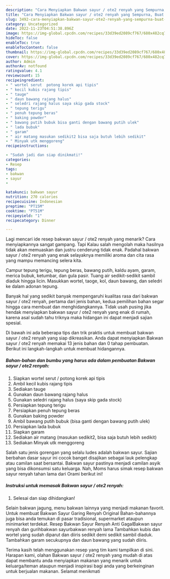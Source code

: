 ```yaml
---
description: "Cara Menyiapkan Bakwan sayur / ote2 renyah yang Sempurna, Buat Buka Puasa Bisa Manjain Lidah"
title: "Cara Menyiapkan Bakwan sayur / ote2 renyah yang Sempurna, Buat Buka Puasa Bisa Manjain Lidah"
slug: 3492-cara-menyiapkan-bakwan-sayur-ote2-renyah-yang-sempurna-buat-buka-puasa-bisa-manjain-lidah
category: Uncategorized
date: 2022-11-23T04:51:38.896Z
image: https://img-global.cpcdn.com/recipes/33d39ed2089cf767/680x482cq70/bakwan-sayur-ote2-renyah-foto-resep-utama.jpg
hideToc: false
enableToc: true
enableTocContent: false
thumbnail: https://img-global.cpcdn.com/recipes/33d39ed2089cf767/680x482cq70/bakwan-sayur-ote2-renyah-foto-resep-utama.jpg
cover: https://img-global.cpcdn.com/recipes/33d39ed2089cf767/680x482cq70/bakwan-sayur-ote2-renyah-foto-resep-utama.jpg
author: Admin
authorAv: notfound
ratingvalue: 4.1
reviewcount: 15
recipeingredient:
- " wortel serut  potong korek api tipis"
- " kecil kubis rajang tipis"
- " tauge"
- " daun bawang rajang halus"
- " seledri rajang halus saya skip gada stock"
- " tepung terigu"
- " penuh tepung beras"
- " baking powder"
- " bawang putih bubuk bisa ganti dengan bawang putih ulek"
- " lada bubuk"
- " garam"
- " air matang masukan sedikit2 bisa saja butuh lebih sedikit"
- " Minyak utk menggoreng"
recipeinstructions:

- "Sudah jadi dan siap dinikmati!"
categories:
- Resep
tags:
- bakwan
- sayur
- 

katakunci: bakwan sayur  
nutrition: 270 calories
recipecuisine: Indonesian
preptime: "PT15M"
cooktime: "PT51M"
recipeyield: "1"
recipecategory: Dinner

---
```



Lagi mencari ide resep bakwan sayur / ote2 renyah yang menarik? Cara menyiapkannya sangat gampang. Tapi Kalau salah mengolah maka hasilnya tidak akan memuaskan dan justru cenderung tidak enak. Padahal bakwan sayur / ote2 renyah yang enak selayaknya memiliki aroma dan cita rasa yang mampu memancing selera kita.


Campur tepung terigu, tepung beras, bawang putih, kaldu ayam, garam, merica bubuk, ketumbar, dan gula pasir. Tuang air sedikit-sedikit sambil diaduk hingga licin. Masukkan wortel, taoge, kol, daun bawang, dan seledri ke dalam adonan tepung.

Banyak hal yang sedikit banyak mempengaruhi kualitas rasa dari bakwan sayur / ote2 renyah, pertama dari jenis bahan, kedua pemilihan bahan segar hingga cara membuat dan menghidangkannya. Tidak usah pusing jika hendak menyiapkan bakwan sayur / ote2 renyah yang enak di rumah, karena asal sudah tahu triknya maka hidangan ini dapat menjadi sajian spesial.


Di bawah ini ada beberapa tips dan trik praktis untuk membuat bakwan sayur / ote2 renyah yang siap dikreasikan. Anda dapat menyiapkan Bakwan sayur / ote2 renyah memakai 13 jenis bahan dan 0 tahap pembuatan. Berikut ini langkah-langkah untuk membuat hidangannya.

<!--inarticleads1-->

##### Bahan-bahan dan bumbu yang harus ada dalam pembuatan Bakwan sayur / ote2 renyah:

1. Siapkan  wortel serut / potong korek api tipis
1. Ambil  kecil kubis rajang tipis
1. Sediakan  tauge
1. Gunakan  daun bawang rajang halus
1. Gunakan  seledri rajang halus (saya skip gada stock)
1. Persiapkan  tepung terigu
1. Persiapkan  penuh tepung beras
1. Gunakan  baking powder
1. Ambil  bawang putih bubuk (bisa ganti dengan bawang putih ulek)
1. Persiapkan  lada bubuk
1. Siapkan  garam
1. Sediakan  air matang (masukan sedikit2, bisa saja butuh lebih sedikit)
1. Sediakan  Minyak utk menggoreng


Salah satu jenis gorengan yang selalu ludes adalah bakwan sayur. Sajian berbahan dasar sayur ini cocok banget disajikan sebagai lauk pelengkap atau camilan saat bersantai. Bakwan sayur pastinya menjadi camilan asyik yang bisa dikonsumsi satu keluarga. Nah, Moms harus simak resep bakwan sayur renyah tahan lama dari Orami berikut ini! 

<!--inarticleads2-->

##### Instruksi untuk memasak Bakwan sayur / ote2 renyah:


1. Selesai dan siap dihidangkan!

Selain bakwan jagung, menu bakwan lainnya yang menjadi makanan favorit. Untuk membuat Bakwan Sayur Garing Renyah Original Bahan-bahannya juga bisa anda temukan di pasar tradisional, supermarket ataupun minimarket terdekat. Resep Bakwan Sayur Renyah Anti GagalBakwan sayur renyah dan gurihbakwan sayurbakwan renyah lama Tambahkan kubis dan wortel yang sudah diparut dan diiris sedikit demi sedikit sambil diaduk. Tambahkan garam secukupnya dan daun bawang yang sudah diiris. 

Terima kasih telah menggunakan resep yang tim kami tampilkan di sini. Harapan kami, olahan Bakwan sayur / ote2 renyah yang mudah di atas dapat membantu anda menyiapkan makanan yang menarik untuk keluarga/teman ataupun menjadi inspirasi bagi anda yang berkeinginan untuk berjualan makanan. Selamat menikmati
